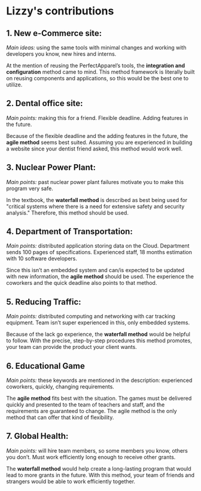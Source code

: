 # Lizzy's contributions
## 1. New e-Commerce site:
_Main ideas:_ using the same tools with minimal changes and working with developers you know, new hires and interns.

At the mention of reusing the PerfectApparel’s tools, the **integration and configuration** method came to mind. This method framework is literally built on reusing components and applications, so this would be the best one to utilize.

## 2. Dental office site: 
_Main points:_ making this for a friend. Flexible deadline. Adding features in the future.

Because of the flexible deadline and the adding features in the future, the **agile method** seems best suited. Assuming you are experienced in building a website since your dentist friend asked, this method would work well.

## 3. Nuclear Power Plant:
_Main points:_ past nuclear power plant failures motivate you to make this program very safe.

In the textbook, the **waterfall method** is described as best being used for "critical systems where there is a need for extensive safety and security analysis." Therefore, this method should be used.

## 4. Department of Transportation: 
_Main points:_ distributed application storing data on the Cloud. Department sends 100 pages of specifications. Experienced staff, 18 months estimation with 10 software developers.

Since this isn’t an embedded system and can/is expected to be updated with new information, the **agile method** should be used. The experience the coworkers and the quick deadline also points to that method.

## 5. Reducing Traffic:
_Main points:_ distributed computing and networking with car tracking equipment. Team isn’t super experienced in this, only embedded systems.

Because of the lack go experience, the **waterfall method** would be helpful to follow. With the precise, step-by-step procedures this method promotes, your team can provide the product your client wants.

## 6. Educational Game
_Main points:_ these keywords are mentioned in the description: experienced coworkers, quickly, changing requirements.

The **agile method** fits best with the situation. The games must be delivered quickly and presented to the team of teachers and staff, and the requirements are guaranteed to change. The agile method is the only method that can offer that kind of flexibility.

## 7. Global Health: 
_Main points:_ will hire team members, so some members you know, others you don’t. Must work efficiently long enough to receive other grants.

The **waterfall method** would help create a long-lasting program that would lead to more grants in the future. With this method, your team of friends and strangers would be able to work efficiently together. 
